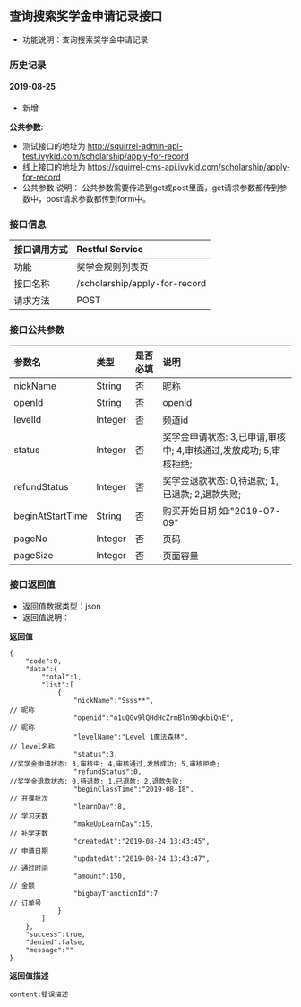 ## 查询搜索奖学金申请记录接口
+ 功能说明：查询搜索奖学金申请记录

### 历史记录

#### 2019-08-25 
- 新增

**公共参数:**
+ 测试接口的地址为 http://squirrel-admin-api-test.ivykid.com/scholarship/apply-for-record
+ 线上接口的地址为 https://squirrel-cms-api.ivykid.com/scholarship/apply-for-record
+ 公共参数 说明： 公共参数需要传递到get或post里面，get请求参数都传到参数中，post请求参数都传到form中。

### 接口信息
|接口调用方式 	|	Restful Service									|
|:--------------|:--------------------------------------------------|
|功能	     	| 奖学金规则列表页									|
|接口名称		|/scholarship/apply-for-record						|
|请求方法		|POST					    						|

### 接口公共参数
|参数名		   		|类型	|是否必填	|说明			    							|
|:------------------|:------|:----------|:----------------------------------------------|
|nickName	   		|String |	否	  	|昵称			  								|
|openId		   		|String |	否	  	|openId 		  								|
|levelId	   		|Integer|	否	  	|频道id	      	  								|
|status			   	|Integer|	否		|奖学金申请状态: 3,已申请,审核中; 4,审核通过,发放成功; 5,审核拒绝;  	|
|refundStatus		|Integer|	否		|奖学金退款状态: 0,待退款; 1,已退款; 2,退款失败;  	|
|beginAtStartTime	|String	|	否 		|购买开始日期	       如:"2019-07-09"					|
|pageNo		   		|Integer|	否 		|页码		        							|
|pageSize	   		|Integer|	否		|页面容量         									|

### 接口返回值
+ 返回值数据类型：json
+ 返回值说明：

**返回值**  

```
{
    "code":0,
    "data":{
        "total":1,
        "list":[
            {
                "nickName":"Ssss**",										// 昵称
                "openid":"o1uQGv9lQHdHcZrmBln90qkbiQnE",					// 昵称
                "levelName":"Level 1魔法森林",								// level名称
                "status":3,													//奖学金申请状态: 3,审核中; 4,审核通过,发放成功; 5,审核拒绝; 
                "refundStatus":0,											//奖学金退款状态: 0,待退款; 1,已退款; 2,退款失败; 
                "beginClassTime":"2019-08-18",								// 开课批次
                "learnDay":8,												// 学习天数
                "makeUpLearnDay":15,										// 补学天数
                "createdAt":"2019-08-24 13:43:45",							// 申请日期						
                "updatedAt":"2019-08-24 13:43:47",							// 通过时间
                "amount":150,												// 金额
                "bigbayTranctionId":7										// 订单号 
            }
        ]
    },
    "success":true,
    "denied":false,
    "message":""
}
```

**返回值描述**  

```
content:错误描述
```